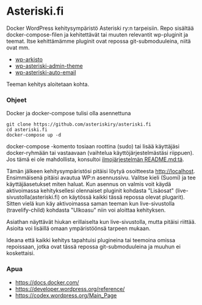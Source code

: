 # Asteriski.fi
Docker WordPress kehitysympäristö Asteriski ry:n tarpeisiin. Repo sisältää docker-compose-filen ja kehitettävät tai muuten relevantit wp-pluginit ja teemat. Itse kehittämämme pluginit ovat repossa git-submoduuleina, niitä ovat mm.
- [wp-arkisto](https://github.com/asteriskiry/wp-arkisto)
- [wp-asteriski-admin-theme](https://github.com/asteriskiry/wp-asteriski-admin-theme)
- [wp-asteriski-auto-email](https://github.com/asteriskiry/wp-asteriski-auto-email)

Teeman kehitys aloitetaan kohta.

### Ohjeet
Docker ja docker-compose tulisi olla asennettuna
```
git clone https://github.com/asteriskiry/asteriski.fi
cd asteriski.fi
docker-compose up -d
```
docker-compose -komento tosiaan roottina (sudo) tai lisää käyttäjäsi docker-ryhmään tai vastaavaan (vaihtelua käyttöjärjestelmästäsi riippuen). Jos tämä ei ole mahdollista, konsultoi [ilmojärjestelmän README.md:tä](https://github.com/asteriskiry/ilmot).

Tämän jälkeen kehitysympäristösi pitäisi löytyä osoitteesta <http://localhost>. Ensimmäisenä pitäisi avautua WP:n asennussivu. Valitse kieli (Suomi) ja tee käyttäjäasetukset miten haluat. Kun asennus on valmis voit käydä aktivoimassa kehityksellesi olennaiset pluginit kohdasta "Lisäosat" (live-sivustolla(asteriski.fi) on käytössä kaikki tässä repossa olevat plugarit). Sitten vielä kun käy aktivoimassa saman teeman kun live-sivustolla (travelify-child) kohdasta "Ulkoasu" niin voi aloittaa kehityksen.

Asiathan näyttävät hiukan erillaiselta kun live-sivustolla, mutta pitäisi riittää. Asioita voi lisäillä omaan ympäristöönsä tarpeen mukaan. 

Ideana että kaikki kehitys tapahtuisi plugineina tai teemoina omissa repoissaan, jotka ovat tässä repossa git-submoduuleina ja muuhun ei koskettaisi.

### Apua
- <https://docs.docker.com/>
- <https://developer.wordpress.org/reference/>
- <https://codex.wordpress.org/Main_Page>

